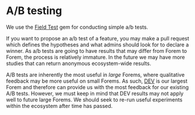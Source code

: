 # A/B testing

We use the [Field Test](https://github.com/ankane/field_test) gem for conducting simple a/b tests.

If you want to propose an a/b test of a feature, you may make a pull request which defines the hypotheses and what admins should look for to declare a winner. As a/b tests are going to have results that may differ from Forem to Forem, the process is relatively immature. In the future we may have more studies that can return anonymous ecosystem-wide results.

A/B tests are inherently the most useful in _large_ Forems, where qualitative feedback may be more useful on small Forems. As such, [DEV](https://dev.to) is our largest Forem and therefore can provide us with the most feedback for our existing A/B tests. However, we must keep in mind that DEV results may not apply well to future large Forems. We should seek to re-run useful experiments within the ecosystem after time has passed.
